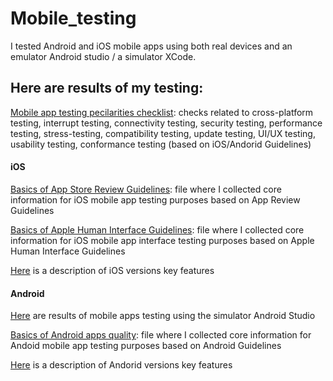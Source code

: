 # Mobile_testing

I tested Android and iOS mobile apps using both real devices and an emulator Android studio / a simulator XCode. 

## Here are results of my testing:

<a href="https://github.com/DariaMartinovskaya/Mobile_testing/blob/main/2023-09-28_Mobile_testing_features_checklist.pdf">Mobile app testing pecilarities checklist</a>: checks related to cross-platform testing, interrupt testing, connectivity testing, security testing, performance testing, stress-testing, compatibility testing, update testing, UI/UX testing, usability testing, conformance testing (based on iOS/Andorid Guidelines)

#### iOS

<a href="https://github.com/DariaMartinovskaya/Mobile_testing/blob/main/App_Store_Review_Guidelines.pdf">Basics of App Store Review Guidelines</a>: file where I collected core information for iOS mobile app testing purposes based on App Review Guidelines

<a href="https://github.com/DariaMartinovskaya/Mobile_testing/blob/main/Apple_Human_Interface_Guidelines.pdf">Basics of Apple Human Interface Guidelines</a>: file where I collected core information for iOS mobile app interface testing purposes based on Apple Human Interface Guidelines

<a href="https://github.com/DariaMartinovskaya/Mobile_testing/blob/main/iOS_versions_key_features.pdf">Here</a> is a description of iOS versions key features

#### Android

<a href="https://github.com/DariaMartinovskaya/Android_Studio">Here</a> are results of mobile apps testing using the simulator Android Studio

<a href="https://github.com/DariaMartinovskaya/Mobile_testing/blob/main/Google_Play_Core_app_quality.pdf">Basics of Android apps quality</a>: file where I collected core information for Andoid mobile app testing purposes based on Android Guidelines

<a href="https://github.com/DariaMartinovskaya/Mobile_testing/blob/main/Android_versions_key_features.pdf">Here</a> is a description of Andorid versions key features
